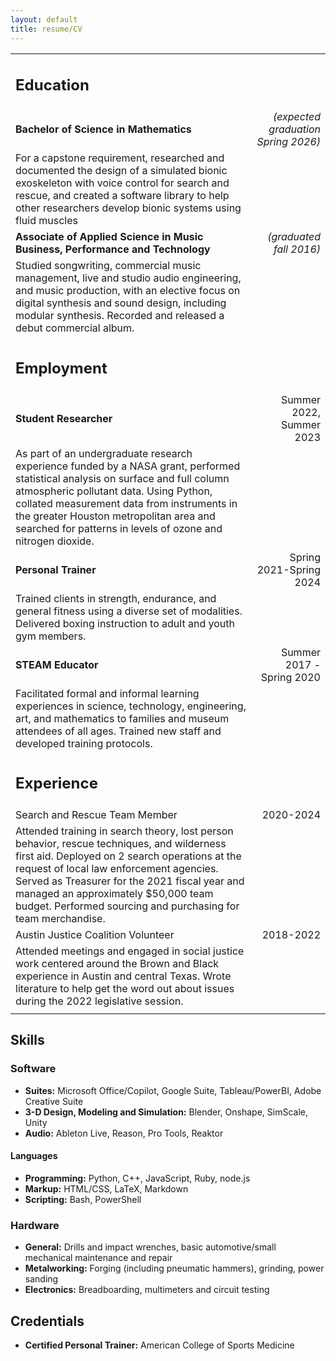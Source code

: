 ```yaml
---
layout: default
title: resume/CV
---
```

|                                                                                                                                                                                                                                                                                                                                                 |                                     |
|-------------------------------------------------------------------------------------------------------------------------------------------------------------------------------------------------------------------------------------------------------------------------------------------------------------------------------------------------|------------------------------------:|
| <h2>Education</h2>                                                                                                                                                                                                                                                                                                                              |                                     |
| **Bachelor of Science in Mathematics**                                                                                                                                                                                                                                                                                                          | *(expected graduation Spring 2026)* |
| For a capstone requirement, researched and documented the design of a simulated bionic exoskeleton with voice control for search and rescue, and created a software library to help other researchers develop bionic systems using fluid muscles                                                                                                |                                     |
| **Associate of Applied Science in Music Business, Performance and Technology**                                                                                                                                                                                                                                                                  |             *(graduated fall 2016)* |
| Studied songwriting, commercial music management, live and studio audio engineering, and music production, with an elective focus on digital synthesis and sound design, including modular synthesis. Recorded and released a debut commercial album.                                                                                           |                                     |
| <h2>Employment</h2>                                                                                                                                                                                                                                                                                                                             |                                     |
| **Student Researcher**                                                                                                                                                                                                                                                                                                                          |            Summer 2022, Summer 2023 |
| As part of an undergraduate research experience funded by a NASA grant, performed statistical analysis on surface and full column atmospheric pollutant data. Using Python, collated measurement data from instruments in the greater Houston metropolitan area and searched for patterns in levels of ozone and nitrogen dioxide.              |                                     |
| **Personal Trainer**                                                                                                                                                                                                                                                                                                                            |             Spring 2021-Spring 2024 |
| Trained clients in strength, endurance, and general fitness using a diverse set of modalities. Delivered boxing instruction to adult and youth gym members.                                                                                                                                                                                     |                                     |
| **STEAM Educator**                                                                                                                                                                                                                                                                                                                              |           Summer 2017 - Spring 2020 |
| Facilitated formal and informal learning experiences in science, technology, engineering, art, and mathematics to families and museum attendees of all ages. Trained new staff and developed training protocols.                                                                                                                                |                                     |
| <h2>Experience</h2>                                                                                                                                                                                                                                                                                                                             |                                     |
| Search and Rescue Team Member                                                                                                                                                                                                                                                                                                                   |                           2020-2024 |
| Attended training in search theory, lost person behavior, rescue techniques, and wilderness first aid. Deployed on 2 search operations at the request of local law enforcement agencies. Served as Treasurer for the 2021 fiscal year and managed an approximately $50,000 team budget. Performed sourcing and purchasing for team merchandise. |                                     |
| Austin Justice Coalition Volunteer                                                                                                                                                                                                                                                                                                              |                           2018-2022 |
| Attended meetings and engaged in social justice work centered around the Brown and Black experience in Austin and central Texas. Wrote literature to help get the word out about issues during the 2022 legislative session.                                                                                                                    |                                     |
|                                                                                                                                                                                                                                                                                                                                                 |                                     |


Skills
------

### Software

- **Suites:** Microsoft Office/Copilot, Google Suite, Tableau/PowerBI, Adobe Creative Suite
- **3-D Design, Modeling and Simulation:** Blender, Onshape, SimScale, Unity
- **Audio:** Ableton Live, Reason, Pro Tools, Reaktor

#### Languages

- **Programming:** Python, C++, JavaScript, Ruby, node.js
- **Markup:** HTML/CSS, LaTeX, Markdown
- **Scripting:** Bash, PowerShell

### Hardware
- **General:** Drills and impact wrenches, basic automotive/small mechanical maintenance and repair
- **Metalworking:** Forging (including pneumatic hammers), grinding, power sanding
- **Electronics:** Breadboarding, multimeters and circuit testing

Credentials
-----------
- **Certified Personal Trainer:** American College of Sports Medicine